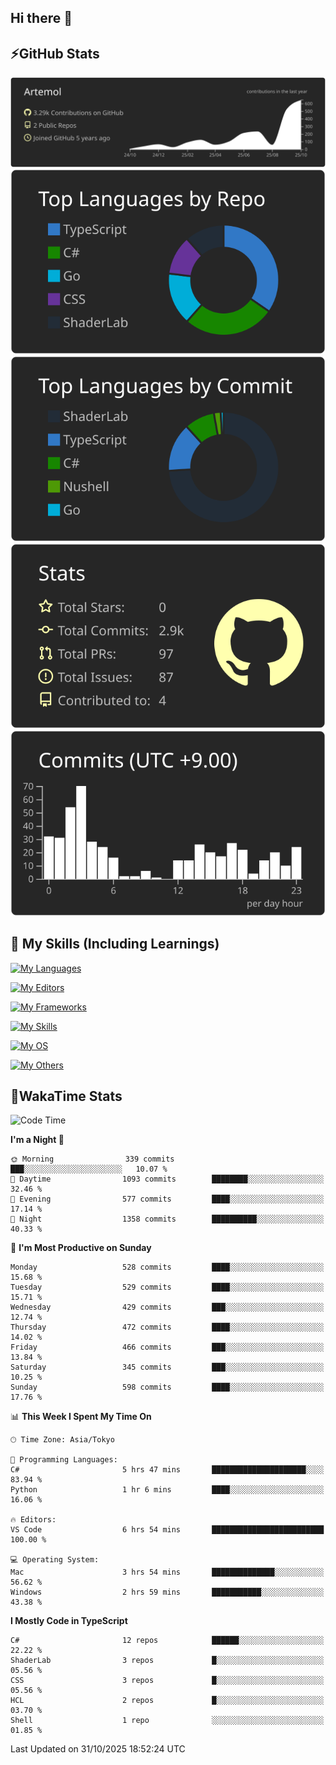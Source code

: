 ## Hi there 👋
<!--
**Artemol/Artemol** is a ✨ _special_ ✨ repository because its `README.md` (this file) appears on your GitHub profile.

Here are some ideas to get you started:

- 🔭 I’m currently working on ...
- 🌱 I’m currently learning ...
- 👯 I’m looking to collaborate on ...
- 🤔 I’m looking for help with ...
- 💬 Ask me about ...
- 📫 How to reach me: ...
- 😄 Pronouns: ...
- ⚡ Fun fact: ...
-->

## ⚡GitHub Stats
[![](https://raw.githubusercontent.com/Artemol/Artemol/main/profile-summary-card-output/apprentice/0-profile-details.svg)](https://github.com/vn7n24fzkq/github-profile-summary-cards)
[![](https://raw.githubusercontent.com/Artemol/Artemol/main/profile-summary-card-output/apprentice/1-repos-per-language.svg)](https://github.com/vn7n24fzkq/github-profile-summary-cards) [![](https://raw.githubusercontent.com/Artemol/Artemol/main/profile-summary-card-output/apprentice/2-most-commit-language.svg)](https://github.com/vn7n24fzkq/github-profile-summary-cards)
[![](https://raw.githubusercontent.com/Artemol/Artemol/main/profile-summary-card-output/apprentice/3-stats.svg)](https://github.com/vn7n24fzkq/github-profile-summary-cards) [![](https://raw.githubusercontent.com/Artemol/Artemol/main/profile-summary-card-output/apprentice/4-productive-time.svg)](https://github.com/vn7n24fzkq/github-profile-summary-cards)

## 🌱 My Skills (Including Learnings)

<!--
### Languages
-->
[![My Languages](https://skillicons.dev/icons?i=ts,py,cs,dotnet,rust,go,c,matlab,css)](https://skillicons.dev)

<!--
### Editors
-->
[![My Editors](https://skillicons.dev/icons?i=vscode,neovim,vim,visualstudio,idea)](https://skillicons.dev)

<!--
### Frameworks
-->
[![My Frameworks](https://skillicons.dev/icons?i=react,nestjs,vite,tailwind,tauri,electron,remix,nextjs,fastapi)](https://skillicons.dev)

<!--
### Tools
-->
[![My Skills](https://skillicons.dev/icons?i=git,nodejs,docker,unity,postman,bun,discord,cloudflare,bash,prometheus,grafana,obsidian)](https://skillicons.dev)

<!--
### OS
-->
[![My OS](https://skillicons.dev/icons?i=windows,ubuntu)](https://skillicons.dev)

<!--
### Others
-->
[![My Others](https://skillicons.dev/icons?i=github,raspberrypi,gcp)](https://skillicons.dev)

## 💬WakaTime Stats
<!--START_SECTION:waka-->
![Code Time](http://img.shields.io/badge/Code%20Time-713%20hrs%2042%20mins-blue)

**I'm a Night 🦉** 

```text
🌞 Morning                339 commits         ███░░░░░░░░░░░░░░░░░░░░░░   10.07 % 
🌆 Daytime                1093 commits        ████████░░░░░░░░░░░░░░░░░   32.46 % 
🌃 Evening                577 commits         ████░░░░░░░░░░░░░░░░░░░░░   17.14 % 
🌙 Night                  1358 commits        ██████████░░░░░░░░░░░░░░░   40.33 % 
```
📅 **I'm Most Productive on Sunday** 

```text
Monday                   528 commits         ████░░░░░░░░░░░░░░░░░░░░░   15.68 % 
Tuesday                  529 commits         ████░░░░░░░░░░░░░░░░░░░░░   15.71 % 
Wednesday                429 commits         ███░░░░░░░░░░░░░░░░░░░░░░   12.74 % 
Thursday                 472 commits         ████░░░░░░░░░░░░░░░░░░░░░   14.02 % 
Friday                   466 commits         ███░░░░░░░░░░░░░░░░░░░░░░   13.84 % 
Saturday                 345 commits         ███░░░░░░░░░░░░░░░░░░░░░░   10.25 % 
Sunday                   598 commits         ████░░░░░░░░░░░░░░░░░░░░░   17.76 % 
```


📊 **This Week I Spent My Time On** 

```text
🕑︎ Time Zone: Asia/Tokyo

💬 Programming Languages: 
C#                       5 hrs 47 mins       █████████████████████░░░░   83.94 % 
Python                   1 hr 6 mins         ████░░░░░░░░░░░░░░░░░░░░░   16.06 % 

🔥 Editors: 
VS Code                  6 hrs 54 mins       █████████████████████████   100.00 % 

💻 Operating System: 
Mac                      3 hrs 54 mins       ██████████████░░░░░░░░░░░   56.62 % 
Windows                  2 hrs 59 mins       ███████████░░░░░░░░░░░░░░   43.38 % 
```

**I Mostly Code in TypeScript** 

```text
C#                       12 repos            ██████░░░░░░░░░░░░░░░░░░░   22.22 % 
ShaderLab                3 repos             █░░░░░░░░░░░░░░░░░░░░░░░░   05.56 % 
CSS                      3 repos             █░░░░░░░░░░░░░░░░░░░░░░░░   05.56 % 
HCL                      2 repos             █░░░░░░░░░░░░░░░░░░░░░░░░   03.70 % 
Shell                    1 repo              ░░░░░░░░░░░░░░░░░░░░░░░░░   01.85 % 
```




 Last Updated on 31/10/2025 18:52:24 UTC
<!--END_SECTION:waka-->
